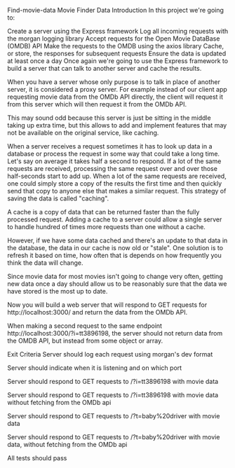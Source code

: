 Find-movie-data
Movie Finder Data Introduction In this project we're going to:

Create a server using the Express framework Log all incoming requests with the morgan logging library Accept requests for the Open Movie DataBase (OMDB) API Make the requests to the OMDB using the axios library Cache, or store, the responses for subsequent requests Ensure the data is updated at least once a day Once again we're going to use the Express framework to build a server that can talk to another server and cache the results.

When you have a server whose only purpose is to talk in place of another server, it is considered a proxy server. For example instead of our client app requesting movie data from the OMDb API directly, the client will request it from this server which will then request it from the OMDb API.

This may sound odd because this server is just be sitting in the middle taking up extra time, but this allows to add and implement features that may not be available on the original service, like caching.

When a server receives a request sometimes it has to look up data in a database or process the request in some way that could take a long time. Let's say on average it takes half a second to respond. If a lot of the same requests are received, processing the same request over and over those half-seconds start to add up. When a lot of the same requests are received, one could simply store a copy of the results the first time and then quickly send that copy to anyone else that makes a similar request. This strategy of saving the data is called "caching".

A cache is a copy of data that can be returned faster than the fully processed request. Adding a cache to a server could allow a single server to handle hundred of times more requests than one without a cache.

However, if we have some data cached and there's an update to that data in the database, the data in our cache is now old or "stale". One solution is to refresh it based on time, how often that is depends on how frequently you think the data will change.

Since movie data for most movies isn't going to change very often, getting new data once a day should allow us to be reasonably sure that the data we have stored is the most up to date.

Now you will build a web server that will respond to GET requests for http://localhost:3000/ and return the data from the OMDb API.

When making a second request to the same endpoint http://localhost:3000/?i=tt3896198, the server should not return data from the OMDB API, but instead from some object or array.

Exit Criteria Server should log each request using morgan's dev format

Server should indicate when it is listening and on which port

Server should respond to GET requests to /?i=tt3896198 with movie data

Server should respond to GET requests to /?i=tt3896198 with movie data without fetching from the OMDb api

Server should respond to GET requests to /?t=baby%20driver with movie data

Server should respond to GET requests to /?t=baby%20driver with movie data, without fetching from the OMDb api

All tests should pass
